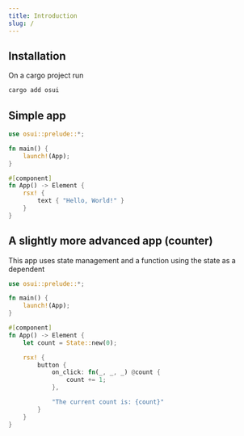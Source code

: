 ```yaml
---
title: Introduction
slug: /
---
```


## Installation
On a cargo project run
```bash
cargo add osui
```

## Simple app
```rust title='src/main.rs'
use osui::prelude::*;

fn main() {
    launch!(App);
}

#[component]
fn App() -> Element {
    rsx! {
        text { "Hello, World!" }
    }
}
```

## A slightly more advanced app (counter)
This app uses state management and a function using the state as a dependent
```rust title='src/main.rs'
use osui::prelude::*;

fn main() {
    launch!(App);
}

#[component]
fn App() -> Element {
    let count = State::new(0);

    rsx! {
        button {
            on_click: fn(_, _, _) @count {
                count += 1;
            },

            "The current count is: {count}"
        }
    }
}
```